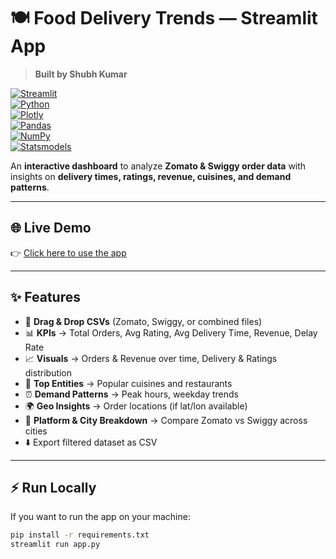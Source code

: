 # 🍽️ Food Delivery Trends — Streamlit App  
> **Built by Shubh Kumar**  

[![Streamlit](https://img.shields.io/badge/Made%20With-Streamlit-FF4B4B?logo=streamlit&logoColor=white)](https://streamlit.io/)  
[![Python](https://img.shields.io/badge/Python-3.9+-3776AB?logo=python&logoColor=white)](https://www.python.org/)  
[![Plotly](https://img.shields.io/badge/Charts-Plotly-3DDC84?logo=plotly&logoColor=white)](https://plotly.com/python/)  
[![Pandas](https://img.shields.io/badge/Data-Pandas-150458?logo=pandas&logoColor=white)](https://pandas.pydata.org/)  
[![NumPy](https://img.shields.io/badge/Data-NumPy-013243?logo=numpy&logoColor=white)](https://numpy.org/)  
[![Statsmodels](https://img.shields.io/badge/Analysis-Statsmodels-008000?logo=python&logoColor=white)](https://www.statsmodels.org/)  

An **interactive dashboard** to analyze **Zomato & Swiggy order data** with insights on **delivery times, ratings, revenue, cuisines, and demand patterns**.  

---

## 🌐 Live Demo  
👉 [Click here to use the app](https://your-streamlit-deploy-link.streamlit.app/)  

---

## ✨ Features
- 📂 **Drag & Drop CSVs** (Zomato, Swiggy, or combined files)  
- 📊 **KPIs** → Total Orders, Avg Rating, Avg Delivery Time, Revenue, Delay Rate  
- 📈 **Visuals** → Orders & Revenue over time, Delivery & Ratings distribution  
- 🍔 **Top Entities** → Popular cuisines and restaurants  
- ⏰ **Demand Patterns** → Peak hours, weekday trends  
- 🌍 **Geo Insights** → Order locations (if lat/lon available)  
- 🏢 **Platform & City Breakdown** → Compare Zomato vs Swiggy across cities  
- ⬇️ Export filtered dataset as CSV  

---

## ⚡ Run Locally
If you want to run the app on your machine:  
```bash
pip install -r requirements.txt
streamlit run app.py
